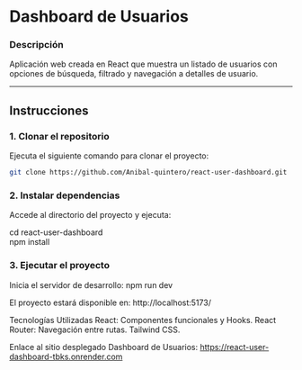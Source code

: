 # **Dashboard de Usuarios**

### **Descripción**

Aplicación web creada en React que muestra un listado de usuarios con opciones de búsqueda, filtrado y navegación a detalles de usuario.

---

## **Instrucciones**

### **1. Clonar el repositorio**

Ejecuta el siguiente comando para clonar el proyecto:

```bash
git clone https://github.com/Anibal-quintero/react-user-dashboard.git
```

### **2. Instalar dependencias**

Accede al directorio del proyecto y ejecuta:

cd react-user-dashboard  
 npm install

### **3. Ejecutar el proyecto**

Inicia el servidor de desarrollo:
npm run dev

El proyecto estará disponible en: http://localhost:5173/

Tecnologías Utilizadas
React: Componentes funcionales y Hooks.
React Router: Navegación entre rutas.
Tailwind CSS.

Enlace al sitio desplegado
Dashboard de Usuarios: https://react-user-dashboard-tbks.onrender.com

